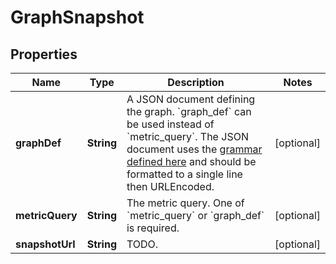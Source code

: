 

# GraphSnapshot

## Properties

Name | Type | Description | Notes
------------ | ------------- | ------------- | -------------
**graphDef** | **String** | A JSON document defining the graph. &#x60;graph_def&#x60; can be used instead of &#x60;metric_query&#x60;. The JSON document uses the [grammar defined here](https://docs.datadoghq.com/graphing/graphing_json/#grammar) and should be formatted to a single line then URLEncoded. |  [optional]
**metricQuery** | **String** | The metric query. One of &#x60;metric_query&#x60; or &#x60;graph_def&#x60; is required. |  [optional]
**snapshotUrl** | **String** | TODO. |  [optional]



